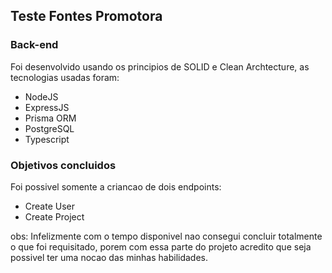 ## Teste Fontes Promotora

### Back-end
Foi desenvolvido usando os principios de SOLID e Clean Archtecture, as tecnologias
usadas foram:
 - NodeJS
 - ExpressJS
 - Prisma ORM
 - PostgreSQL
 - Typescript

### Objetivos concluidos
Foi possivel somente a criancao de dois endpoints:
 - Create User
 - Create Project

obs: Infelizmente com o tempo disponivel nao consegui concluir totalmente o que foi requisitado,
porem com essa parte do projeto acredito que seja possivel ter uma nocao das minhas habilidades.